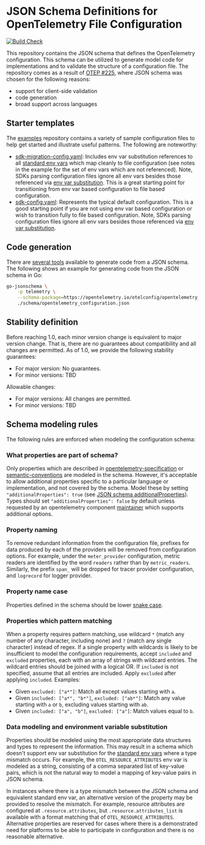 # JSON Schema Definitions for OpenTelemetry File Configuration

[![Build Check](https://github.com/open-telemetry/opentelemetry-configuration/actions/workflows/build-check.yaml/badge.svg?branch=main)](https://github.com/open-telemetry/opentelemetry-configuration/actions/workflows/build-check.yaml)

This repository contains the JSON schema that defines the OpenTelemetry configuration. This schema can be utilized to generate model code for implementations and to validate the structure of a configuration file. The repository comes as a result of [OTEP #225](https://github.com/open-telemetry/oteps/blob/976c9395e4cbb3ea933d3b51589eba94b87a17bd/text/0225-configuration.md), where JSON schema was chosen for the following reasons:

- support for client-side validation
- code generation
- broad support across languages

## Starter templates

The [examples](./examples) repository contains a variety of sample configuration files to help get started and illustrate useful patterns. The following are noteworthy:

- [sdk-migration-config.yaml](./examples/sdk-migration-config.yaml): Includes env var substitution references to all [standard env vars](https://github.com/open-telemetry/opentelemetry-specification/blob/main/specification/configuration/sdk-environment-variables.md) which map cleanly to file configuration (see notes in the example for the set of env vars which are not referenced). Note, SDKs parsing configuration files ignore all env vars besides those referenced via [env var substitution][]. This is a great starting point for transitioning from env var based configuration to file based configuration.
- [sdk-config.yaml](./examples/sdk-config.yaml): Represents the typical default configuration. This is a good starting point if you are not using env var based configuration or wish to transition fully to file based configuration. Note, SDKs parsing configuration files ignore all env vars besides those referenced via [env var substitution][].

[env var substitution]: https://github.com/open-telemetry/opentelemetry-specification/blob/main/specification/configuration/file-configuration.md#environment-variable-substitution

## Code generation

There are [several tools](https://json-schema.org/implementations.html) available to generate code from a JSON schema. The following shows an example for generating code from the JSON schema in Go:

```bash
go-jsonschema \
    -p telemetry \
    --schema-package=https://opentelemetry.io/otelconfig/opentelemetry_configuration.json=github.com/open-telemetry/opentelemetry-collector/schema \
    ./schema/opentelemetry_configuration.json
```

## Stability definition

Before reaching 1.0, each minor version change is equivalent to major version change. That is, there are no guarantees about compatibility and all changes are permitted. As of 1.0, we provide the following stability guarantees:

- For major version: No guarantees.
- For minor versions: TBD

Allowable changes:

- For major versions: All changes are permitted.
- For minor versions: TBD

## Schema modeling rules

The following rules are enforced when modeling the configuration schema:

### What properties are part of schema?

Only properties which are described in [opentelemetry-specification](https://github.com/open-telemetry/opentelemetry-specification) or [semantic-conventions](https://github.com/open-telemetry/semantic-conventions) are modeled in the schema. However, it's acceptable to allow additional properties specific to a particular language or implementation, and not covered by the schema. Model these by setting `"additionalProperties": true` (see [JSON schema additionalProperties](https://json-schema.org/understanding-json-schema/reference/object#additionalproperties)). Types should set `"additionalProperties": false` by default unless requested by an opentelemetry component [maintainer](https://github.com/open-telemetry/community/blob/main/community-membership.md#maintainer) which supports additional options.

### Property naming

To remove redundant information from the configuration file, prefixes for data produced by each of the providers will be removed from configuration options. For example, under the `meter_provider` configuration, metric readers are identified by the word `readers` rather than by `metric_readers`. Similarly, the prefix `span_` will be dropped for tracer provider configuration, and `logrecord` for logger provider.

### Property name case

Properties defined in the schema should be lower [snake case](https://en.wikipedia.org/wiki/Snake_case).

### Properties which pattern matching

When a property requires pattern matching, use wildcard `*` (match any number of any character, including none) and `?` (match any single character) instead of regex. If a single property with wildcards is likely to be insufficient to model the configuration requirements, accept `included` and `excluded` properties, each with an array of strings with wildcard entries. The wildcard entries should be joined with a logical OR. If `included` is not specified, assume that all entries are included. Apply `excluded` after applying `included`. Examples:

* Given `excluded: ["a*"]`: Match all except values starting with `a`.
* Given `included: ["a*", "b*"]`, `excluded: ["ab*"]`: Match any value starting with `a` or `b`, excluding values starting with `ab`.
* Given `included: ["a", "b"]`, `excluded: ["a"]`: Match values equal to `b`.

### Data modeling and environment variable substitution

Properties should be modeled using the most appropriate data structures and types to represent the information. This may result in a schema which doesn't support env var substitution for the [standard env vars](https://github.com/open-telemetry/opentelemetry-specification/blob/main/specification/configuration/sdk-environment-variables.md) where a type mismatch occurs. For example, the `OTEL_RESOURCE_ATTRIBUTES` env var is modeled as a string, consisting of a comma separated list of key-value pairs, which is not the natural way to model a mapping of key-value pairs in JSON schema. 

In instances where there is a type mismatch between the JSON schema and equivalent standard env var, an alternative version of the property may be provided to resolve the mismatch. For example, resource attributes are configured at `.resource.attributes`, but `.resource.attributes_list` is available with a format matching that of `OTEL_RESOURCE_ATTRIBUTES`. Alternative properties are reserved for cases where there is a demonstrated need for platforms to be able to participate in configuration and there is no reasonable alternative.
